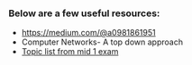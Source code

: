 ### Below are a few useful resources:

* https://medium.com/@a0981861951
* Computer Networks- A top down approach
* [Topic list from mid 1 exam](./topics_mid_term.md)
